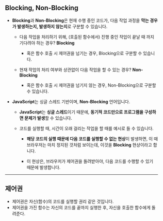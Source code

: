 ## Blocking, Non-Blocking

- **Blocking**과 **Non-Blocking**은 현재 수행 중인 코드가, 다음 작업 과정을 **막는 경우가 발생하는지, 발생하지 않는지**로 구분할 수 있습니다.

    - 다음 작업을 처리하기 위해, (호출된 함수에서) 진행 중인 작업이 끝날 때 까지 기다려야 하는 경우? **Blocking**
        - 혹은 함수 호출 시 제어권을 넘기는 경우, Blocking으로 구분할 수 있습니다.

    - 현재 작업의 처리 여부와 상관없이 다음 작업을 할 수 있는 경우? **Non-Blocking**
        - 혹은 함수 호출 시 제어권을 넘기지 않는 경우, Non-Blocking으로 구분할 수 있습니다.


- **JavaScript**는 싱글 스레드 기반이며, **Non-Blocking** 언어입니다.
    - **JavaScript**는 **싱글 스레드**이기 때문에, **동기적 코드만으로 프로그램을 구성하면 문제가 발생**할 수 있습니다.

    - 코드를 실행할 때, 시간이 오래 걸리는 작업을 할 때를 예시로 들 수 있습니다.
        - **해당 코드의 실행 때문에 다음 코드를 실행할 수 없는 현상**이 발생하면, 이 때 브라우저는 마치 정지된 것처럼 보이는데, 이것을 **Blocking** 현상이라고 합니다.

        - 이 현상은, 브라우저가 제어권을 돌려받아야, 다음 코드를 수행할 수 있기 때문에 발생합니다.


---

## 제어권

- 제어권은 자신(함수)의 코드를 실행할 권리 같은 것입니다.
- 제어권을 가진 함수는 자신의 코드를 끝까지 실행한 후, 자신을 호출한 함수에게 돌려준다.